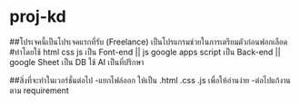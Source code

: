 # proj-kd

##โปรเจคนี้เป็นโปรเจคแรกที่รับ (Freelance) เป็นโปรแกรมช่วยในการเตรียมตัวก่อนฟอกเลือด
#ทำโดยใช้ html css js เป็น Font-end  ||  js google apps script เป็น Back-end  ||  google Sheet เป็น DB
ใช้ AI เป็นที่ปรึกษา

##สิ่งที่จะทำในเวอร์ชั่นต่อไป
-แยกไฟล์ออก ให้เป็น .html .css .js เพื่อให้อ่านง่าย
-ต่อไปแก้งานตาม requirement 
